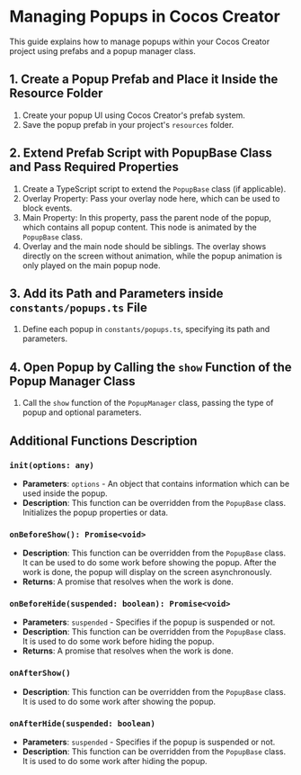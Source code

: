 # Managing Popups in Cocos Creator

This guide explains how to manage popups within your Cocos Creator project using prefabs and a popup manager class.

## 1. Create a Popup Prefab and Place it Inside the Resource Folder

1. Create your popup UI using Cocos Creator's prefab system.
2. Save the popup prefab in your project's `resources` folder.

## 2. Extend Prefab Script with PopupBase Class and Pass Required Properties

1. Create a TypeScript script to extend the `PopupBase` class (if applicable).
2. Overlay Property: Pass your overlay node here, which can be used to block events.
3. Main Property: In this property, pass the parent node of the popup, which contains all popup content. This node is animated by the `PopupBase` class.
4. Overlay and the main node should be siblings. The overlay shows directly on the screen without animation, while the popup animation is only played on the main popup node.

## 3. Add its Path and Parameters inside `constants/popups.ts` File

1. Define each popup in `constants/popups.ts`, specifying its path and parameters.

## 4. Open Popup by Calling the `show` Function of the Popup Manager Class

1. Call the `show` function of the `PopupManager` class, passing the type of popup and optional parameters.

## Additional Functions Description

### `init(options: any)`

- **Parameters**: `options` - An object that contains information which can be used inside the popup.
- **Description**: This function can be overridden from the `PopupBase` class. Initializes the popup properties or data.

### `onBeforeShow(): Promise<void>`

- **Description**: This function can be overridden from the `PopupBase` class. It can be used to do some work before showing the popup. After the work is done, the popup will display on the screen asynchronously.
- **Returns**: A promise that resolves when the work is done.

### `onBeforeHide(suspended: boolean): Promise<void>`

- **Parameters**: `suspended` - Specifies if the popup is suspended or not.
- **Description**: This function can be overridden from the `PopupBase` class. It is used to do some work before hiding the popup.
- **Returns**: A promise that resolves when the work is done.

### `onAfterShow()`

- **Description**: This function can be overridden from the `PopupBase` class. It is used to do some work after showing the popup.

### `onAfterHide(suspended: boolean)`

- **Parameters**: `suspended` - Specifies if the popup is suspended or not.
- **Description**: This function can be overridden from the `PopupBase` class. It is used to do some work after hiding the popup.
